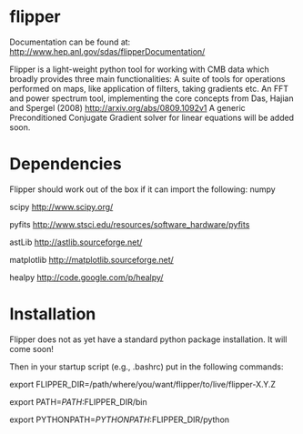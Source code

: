 flipper
=======

Documentation can be found at:
http://www.hep.anl.gov/sdas/flipperDocumentation/


Flipper is a light-weight python tool for working with CMB data which broadly provides three main functionalities:
A suite of tools for operations performed on maps, like application of filters, taking gradients etc.
An FFT and power spectrum tool, 
implementing the core concepts from Das, Hajian and Spergel (2008) http://arxiv.org/abs/0809.1092v1
A generic Preconditioned Conjugate Gradient solver for linear equations will be added soon.


Dependencies
==============

Flipper should work out of the box if it can import the following:
numpy

scipy http://www.scipy.org/

pyfits http://www.stsci.edu/resources/software_hardware/pyfits

astLib http://astlib.sourceforge.net/

matplotlib http://matplotlib.sourceforge.net/

healpy http://code.google.com/p/healpy/


Installation
===============

Flipper does not as yet have a standard python package installation. It will come soon! 

Then in your startup script (e.g., .bashrc) put in the following commands:

export FLIPPER_DIR=/path/where/you/want/flipper/to/live/flipper-X.Y.Z 

export PATH=$PATH:$FLIPPER_DIR/bin 

export PYTHONPATH=$PYTHONPATH:$FLIPPER_DIR/python
